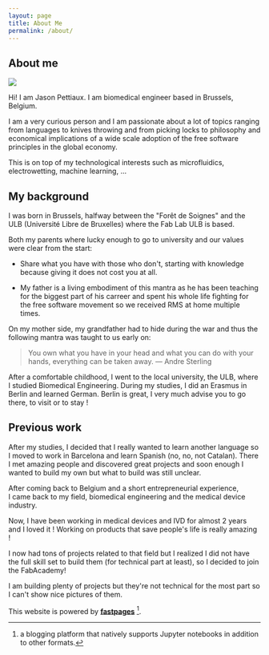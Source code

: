 ```yaml
---
layout: page
title: About Me
permalink: /about/
---
```



## About me
![]({{site.baseurl}}/images/jason-scout-360x240.jpg)

Hi! I am Jason Pettiaux. I am biomedical engineer based in Brussels, Belgium.

I am a very curious person and I am passionate about a lot of topics ranging from languages to knives throwing and from picking locks to philosophy and economical implications of a wide scale adoption of the free software principles in the global economy.

This is on top of my technological interests such as microfluidics, electrowetting, machine learning, ...

## My background

I was born in Brussels, halfway between the "Forêt de Soignes" and the ULB (Université Libre de Bruxelles) where the Fab Lab ULB is based.

Both my parents where lucky enough to go to university and our values were clear from the start:

* Share what you have with those who don't, starting with knowledge because giving it does not cost you at all.

* My father is a living embodiment of this mantra as he has been teaching for the biggest part of his carreer and spent his whole life fighting for the free software movement so we received RMS at home multiple times.

On my mother side, my grandfather had to hide during the war and thus the following mantra was taught to us early on: 

> You own what you have in your head and what you can do with your hands, everything can be taken away.
— Andre Sterling

After a comfortable childhood, I went to the local university, the ULB, where I studied Biomedical Engineering.
During my studies, I did an Erasmus in Berlin and learned German. Berlin is great, I very much advise you to go there, to visit or to stay !


## Previous work

After my studies, I decided that I really wanted to learn another language so I moved to work in Barcelona and learn Spanish (no, no, not Catalan).
There I met amazing people and discovered great projects and soon enough I wanted to build my own but what to build was still unclear.

After coming back to Belgium and a short entrepreneurial experience, I came back to my field, biomedical engineering and the medical device industry.

Now, I have been working in medical devices and IVD for almost 2 years and I loved it !
Working on products that save people's life is really amazing !

I now had tons of projects related to that field but I realized I did not have the full skill set to build them (for technical part at least), so I decided to join the FabAcademy!

I am building plenty of projects but they're not technical for the most part so I can't show nice pictures of them.


This website is powered by **[fastpages](https://github.com/fastai/fastpages)** [^1].



[^1]:a blogging platform that natively supports Jupyter notebooks in addition to other formats.
